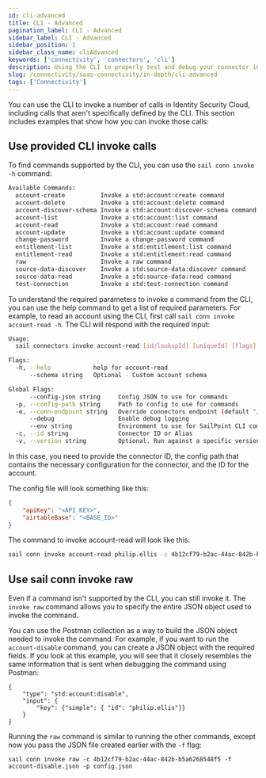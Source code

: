 ```yaml
---
id: cli-advanced
title: CLI - Advanced
pagination_label: CLI - Advanced
sidebar_label: CLI - Advanced
sidebar_position: 1
sidebar_class_name: cliAdvanced
keywords: ['connectivity', 'connectors', 'cli']
description: Using the CLI to properly test and debug your connector in Identity Security Cloud
slug: /connectivity/saas-connectivity/in-depth/cli-advanced
tags: ['Connectivity']
---
```


You can use the CLI to invoke a number of calls in Identity Security Cloud, including calls that aren't specifically defined by the CLI. This section includes examples that show how you can invoke those calls: 

## Use provided CLI invoke calls

To find commands supported by the CLI, you can use the `sail conn invoke -h` command:

```bash
Available Commands:
  account-create          Invoke a std:account:create command
  account-delete          Invoke a std:account:delete command
  account-discover-schema Invoke a std:account:discover-schema command
  account-list            Invoke a std:account:list command
  account-read            Invoke a std:account:read command
  account-update          Invoke a std:account:update command
  change-password         Invoke a change-password command
  entitlement-list        Invoke a std:entitlement:list command
  entitlement-read        Invoke a std:entitlement:read command
  raw                     Invoke a raw command
  source-data-discover    Invoke a std:source-data:discover command
  source-data-read        Invoke a std:source-data:read command
  test-connection         Invoke a std:test-connection command
```
To understand the required parameters to invoke a command from the CLI, you can use the help command to get a list of required parameters. For example, to read an account using the CLI, first call `sail conn invoke account-read -h`. The CLI will respond with the required input:

```bash
Usage:
  sail connectors invoke account-read [id/lookupId] [uniqueId] [flags]

Flags:
  -h, --help            help for account-read
      --schema string   Optional - Custom account schema

Global Flags:
      --config-json string     Config JSON to use for commands
  -p, --config-path string     Path to config to use for commands
  -e, --conn-endpoint string   Override connectors endpoint (default "/beta/platform-connectors")
      --debug                  Enable debug logging
      --env string             Environment to use for SailPoint CLI commands
  -c, --id string              Connector ID or Alias
  -v, --version string         Optional. Run against a specific version if provided. Otherwise run against the latest tag.
```
In this case, you need to provide the connector ID, the config path that contains the necessary configuration for the connector, and the ID for the account. 

The config file will look something like this:

```json
{    
    "apiKey": "<API_KEY>",
    "airtableBase": "<BASE_ID>"
}
```

The command to invoke account-read will look like this:

```bash
sail conn invoke account-read philip.ellis -c 4b12cf79-b2ac-44ac-842b-b5a6268548f5 -p config.json
```

## Use sail conn invoke raw

Even if a command isn't supported by the CLI, you can still invoke it. The `invoke raw` command allows you to specify the entire JSON object used to invoke the command. 

You can use the Postman collection as a way to build the JSON object needed to invoke the command. For example, if you want to run the `account-disable` command, you can create a JSON object with the required fields. If you look at this example, you will see that it closely resembles the same information that is sent when debugging the command using Postman:

```
{
    "type": "std:account:disable",
    "input": {
        "key": {"simple": { "id": "philip.ellis"}}
    }
}
```
Running the `raw` command is similar to running the other commands, except now you pass the JSON file created earlier with the `-f` flag:

```
sail conn invoke raw -c 4b12cf79-b2ac-44ac-842b-b5a6268548f5 -f account-disable.json -p config.json
```

